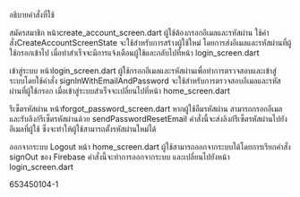 อธิบายคำสั่งที่ใช้

สมัครสมาชิก หน้าcreate_account_screen.dart
ผู้ใช้ต้องกรอกอีเมลและรหัสผ่าน ใช้คำสั่งCreateAccountScreenState จะใช้สำหรับการสร้างผู้ใช้ใหม่ โดยการส่งอีเมลและรหัสผ่านที่ผู้ใช้กรอกเข้าไป เมื่อทำสำเร็จจะมีการแจ้งเตือนผู้ใช้และกลับไปที่หน้า login_screen.dart

เข้าสู่ระบบ หน้าlogin_screen.dart
ผู้ใช้กรอกอีเมลและรหัสผ่านเพื่อทำการตรวจสอบและเข้าสู่ระบบโดยใช้คำสั่ง signInWithEmailAndPassword จะใช้สำหรับการตรวจสอบอีเมลและรหัสผ่านที่ผู้ใช้กรอก เมื่อเข้าสู่ระบบสำเร็จจะเปลี่ยนไปที่หน้า home_screen.dart

รีเซ็ตรหัสผ่าน หน้าforgot_password_screen.dart
หากผู้ใช้ลืมรหัสผ่าน สามารถกรอกอีเมลและรับลิงก์รีเซ็ตรหัสผ่านด้วย sendPasswordResetEmail คำสั่งนี้จะส่งลิงก์รีเซ็ตรหัสผ่านไปยังอีเมลที่ผู้ใช้ ซึ่งจะทำให้ผู้ใช้สามารถตั้งรหัสผ่านใหม่ได้

ออกจากระบบ Logout
หน้า home_screen.dart ผู้ใช้สามารถออกจากระบบได้โดยการเรียกคำสั่ง signOut ของ Firebase คำสั่งนี้จะทำการออกจากระบบ และเปลี่ยนไปยังหน้า login_screen.dart

653450104-1


